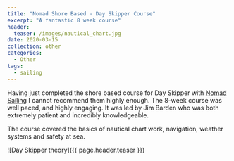 ```yaml
---
title: "Nomad Shore Based - Day Skipper Course"
excerpt: "A fantastic 8 week course"
header:
  teaser: /images/nautical_chart.jpg
date: 2020-03-15
collection: other
categories:
  - Other
tags:
  - sailing
---
```



Having just completed the shore based course for Day Skipper with [Nomad Sailing](https://www.nomadsailing.co.uk/) I cannot recommend them highly enough.
The 8-week course was well paced, and highly engaging. It was led by Jim Barden who was both extremely patient and incredibly knowledgeable.

The course covered the basics of nautical chart work, navigation, weather systems and safety at sea.

![Day Skipper theory]({{ page.header.teaser }})
